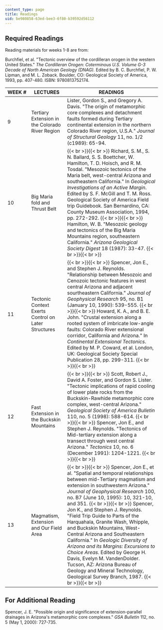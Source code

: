 ```yaml
---
content_type: page
title: Readings
uid: be980858-63ed-bee3-6f80-b39592d56112
---
```


Required Readings
-----------------

Reading materials for weeks 1-8 are from:

Burchfiel, et al. "Tectonic overview of the cordilleran orogen in the western United States." _The Cordilleran Orogen: Coterminous U.S. Volume G-3 Decade of North American Geology (DNAG)._ Edited by B. C. Burchfiel, P. W. Lipman, and M. L. Zoback. Boulder, CO: Geological Society of America, 1993, pp. 407-480. ISBN: 9780813752174.

| WEEK # | LECTURES | READINGS |
| --- | --- | --- |
| 9 | Tertiary Extension in the Colorado River Region | Lister, Gordon S., and Gregory A. Davis. "The origin of metamorphic core complexes and detachment faults formed during Tertiary continental extension in the northern Colorado River region, U.S.A." _Journal of Structural Geology_ 11, no. 1/2 (c1989): 65-94. |
| 10 | Big Maria fold and Thrust Belt |  {{< br >}}{{< br >}} Richard, S. M., S. N. Ballard, S. S. Boettcher, W. Hamilton, T. D. Hoisch, and R. M. Tosdal. "Mesozoic tectonics of the Maria belt, west-central Arizona and southeastern California." In _Geological Investigations of an Active Margin_. Edited by S. F. McGill and T. M. Ross. Geological Society of America Field trip Guidebook. San Bernardino, CA: County Museum Association, 1994, pp. 272-292. {{< br >}}{{< br >}} Hamilton, W. B. "Mesozoic geology and tectonics of the Big Maria Mountains region, southeastern California." _Arizona Geological Society Digest_ 18 (1987): 33-47. {{< br >}}{{< br >}}  |
| 11 | Tectonic Context Exerts Control on Later Structures |  {{< br >}}{{< br >}} Spencer, Jon E., and Stephen J. Reynolds. "Relationship between Mesozoic and Cenozoic tectonic features in west central Arizona and adjacent sourtheastern California." _Journal of Geophysical Research_ 95, no. B1 (January 10, 1990): 539-555. {{< br >}}{{< br >}} Howard, K. A., and B. E. John. "Crustal extension along a rooted system of imbricate low-angle faults: Colorado River extensional corridor, California and Arizona." In _Continental Extensional Tectonics_. Edited by M. P. Coward, et al. London, UK: Geological Society Special Publication 28, pp. 299-311. {{< br >}}{{< br >}}  |
| 12 | Fast Extension in the Buckskin Mountains |  {{< br >}}{{< br >}} Scott, Robert J., David A. Foster, and Gordon S. Lister. "Tectonic implications of rapid cooling of lower plate rocks from the Buckskin-Rawhide metamorphic core complex, west-central Arizona." _Geological Society of America Bulletin_ 110, no. 5 (1998): 588-614. {{< br >}}{{< br >}} Spencer, Jon E., and Stephen J. Reynolds. "Tectonics of Mid-tertiary extension along a transect through west central Arizona." _Tectonics_ 10, no. 6 (December 1991): 1204-1221. {{< br >}}{{< br >}}  |
| 13 | Magmatism, Extension and Our Field Area |  {{< br >}}{{< br >}} Spencer, Jon E., et al. "Spatial and temporal relationships between mid-Tertiary magmatism and extension in southwestern Arizona." _Journal of Geophysical Research_ 100, no. B7 (June 10, 1995): 10, 321-10, and 351. {{< br >}}{{< br >}} Spencer, Jon K., and Stephen J. Reynolds. "Field Trip Guide to Parts of the Harquahala, Granite Wash, Whipple, and Buckskin Mountains, West-Central Arizona and Southeastern California." In _Geologic Diversity of Arizona and its Margins: Excursions to Choice Areas_. Edited by George H. Davis, Evelyn M. VandenDolder. Tucson, AZ: Arizona Bureau of Geology and Mineral Technology, Geological Survey Branch, 1987. {{< br >}}{{< br >}}  

  

For Additional Reading
----------------------

Spencer, J. E. "Possible origin and significance of extension-parallel drainages in Arizona's metamorphic core complexes." _GSA Bulletin_ 112, no. 5 (May 1, 2000): 727-735.